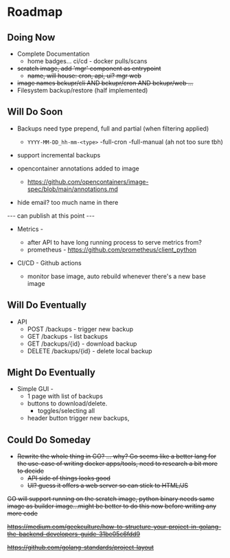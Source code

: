 # Roadmap

## Doing Now

* Complete Documentation
    * home badges... ci/cd - docker pulls/scans
* ~~scratch image, add 'mgr' component as entrypoint~~
    * ~~name, will house: cron, api, ui? mgr  web~~
* ~~image names bckupr/cli AND bckupr/cron AND bckupr/web ...~~
* Filesystem backup/restore (half implemented)

## Will Do Soon

* Backups need type prepend, full and partial (when filtering applied)
    * `YYYY-MM-DD_hh-mm-<type>` -full-cron -full-manual (ah not too sure tbh)
* support incremental backups

* opencontainer annotations added to image
    * https://github.com/opencontainers/image-spec/blob/main/annotations.md
* hide email? too much name in there


--- can publish at this point ---

* Metrics - 
    * after API to have long running process to serve metrics from?
    * prometheus - https://github.com/prometheus/client_python

* CI/CD - Github actions 
    * monitor base image, auto rebuild whenever there's a new base image

## Will Do Eventually

* API
    * POST /backups - trigger new backup
    * GET /backups - list backups
    * GET /backups/{id} - download backup
    * DELETE /backups/{id} - delete local backup


## Might Do Eventually

* Simple GUI - 
    * 1 page with list of backups
    * buttons to download/delete. 
        * toggles/selecting all
    * header button trigger new backups, 
    
## Could Do Someday

* ~~Rewrite the whole thing in GO? ... why? Go seems like a better lang for the use-case of writing docker apps/tools, need to research a bit more to decide~~
    * ~~API side of things looks good~~
    * ~~UI? guess it offers a web server so can stick to HTML/JS~~

~~GO will support running on the scratch image, python binary needs same image as builder image...might be better to do this now before writing any more code~~

~~https://medium.com/geekculture/how-to-structure-your-project-in-golang-the-backend-developers-guide-31be05c6fdd9~~

~~https://github.com/golang-standards/project-layout~~